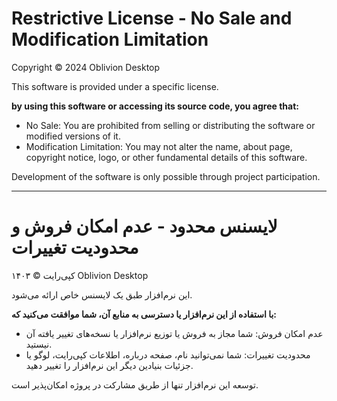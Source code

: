 # Restrictive License - No Sale and Modification Limitation

Copyright © 2024 Oblivion Desktop

This software is provided under a specific license.

<b>by using this software or accessing its source code, you agree that:</b>

* No Sale: You are prohibited from selling or distributing the software or modified versions of it.
* Modification Limitation: You may not alter the name, about page, copyright notice, logo, or other fundamental details
  of this software.

Development of the software is only possible through project participation.

---

# لایسنس محدود - عدم امکان فروش و محدودیت تغییرات

کپی‌رایت © ۱۴۰۳ Oblivion Desktop

این نرم‌افزار طبق یک لایسنس خاص ارائه می‌شود.

<b>با استفاده از این نرم‌افزار یا دسترسی به منابع آن، شما موافقت می‌کنید که:</b>

* عدم امکان فروش: شما مجاز به فروش یا توزیع نرم‌افزار یا نسخه‌های تغییر یافته آن نیستید.
* محدودیت تغییرات: شما نمی‌توانید نام، صفحه درباره، اطلاعات کپی‌رایت، لوگو یا جزئیات بنیادین دیگر این نرم‌افزار را
  تغییر دهید.

توسعه این نرم‌افزار تنها از طریق مشارکت در پروژه امکان‌پذیر است.

